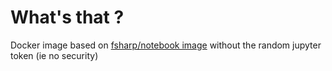 # What's that ?

Docker image based on [fsharp/notebook image](https://github.com/fsprojects/IfSharp) without the random jupyter token (ie no security)

